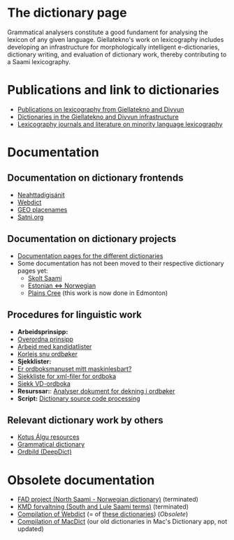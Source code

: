 The dictionary page
===================

Grammatical analysers constitute a good fundament for analysing the
lexicon of any given language. Giellatekno's work on lexicography
includes developing an infrastructure for morphologically intelligent
e-dictionaries, dictionary writing, and evaluation of dictionary work,
thereby contributing to a Saami lexicography.


# Publications and link to dictionaries

-   [Publications on
    lexicography from Giellatekno and Divvun](http://giellatekno.uit.no/lexpublications.html)
-   [Dictionaries in the Giellatekno and Divvun
    infrastructure](http://dicts.uit.no/index.eng.html)
-   [Lexicography journals and literature on minority language lexicography](minoritylexlitt.md) 
    

# Documentation

## Documentation on dictionary frontends
-   [Neahttadigisánit](neahttadigisanit.html) 
-   [Webdict](webdict.html)
-   [GEO placenames](geo.html)
-   [Satni.org](satniorg.md) 


## Documentation on dictionary projects

- [Documentation pages for the different dictionaries](https://giellalt.github.io/dicts/DictionarySources.html)
- Some documentation has not been moved to their respective dictionary pages yet:
	-   [Skolt Saami](SkoltSaami2X.html)
	-   [Estonian ⇔ Norwegian](est2nob/EstonianNorwegian.html)
	-   [Plains Cree](crkdict.html) (this work is now done in Edmonton)


## Procedures for linguistic work
-   **Arbeidsprinsipp:**
-   [Overordna prinsipp](dictionarywork.html)
-   [Arbeid med kandidatlister](NyeKandidater.html)
-   [Korleis snu ordbøker](PrinsippForOrdbokssnuing.html)
-   **Sjekklister:**
-   [Er ordboksmanuset mitt maskinlesbart?](Maskinlesbar.html)
-   [Sjekkliste for xml-filer for ordboka](checklist.html)
-   [Sjekk VD-ordboka](VDcheck.html)
- **Resurssar:**: [Analyser dokument for dekning i ordbøker](http://gtweb.uit.no/webpipeline)
-   **Script:** [Dictionary source code
    processing](DictionaryManipulation.html)

## Relevant dictionary work by others

-   [Kotus Álgu resources](KotusResources.html)
-   [Grammatical dictionary](GrammaticalDictionary.html)
-   [Ordbild (DeepDict)](Ordbild.html)

# Obsolete documentation

-   [FAD project (North Saami - Norwegian dictionary)](fad.html) (terminated)
-   [KMD forvaltning (South and Lule Saami terms)](fad2/kmd.html) (terminated)
-   [Compilation of Webdict](WebdictCompilation.html) (= of [these dictionaries](http://gtweb.uit.no/webdict/))  (*Obsolete*)
-   [Compilation of MacDict](InteractiveDictionaryCompilation.html) (our old dictionaries in Mac's Dictionary app, not updated)

